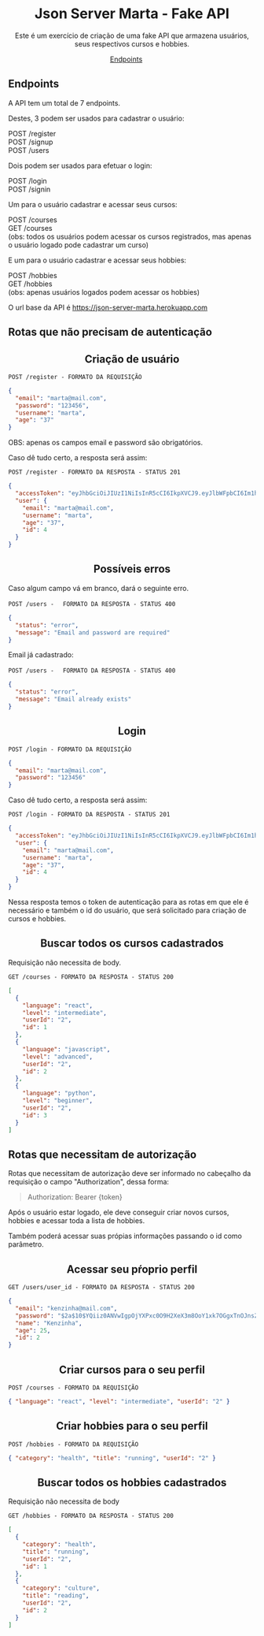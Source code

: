 <h1 align="center">
Json Server Marta - Fake API
</h1>

<p align = "center">
Este é um exercício de criação de uma fake API que armazena usuários, seus respectivos cursos e hobbies.
</p>

<p align="center">
  <a href="#endpoints">Endpoints</a>&nbsp;&nbsp;&nbsp;&nbsp;&nbsp;&nbsp;
</p>

## **Endpoints**

A API tem um total de 7 endpoints.

Destes, 3 podem ser usados para cadastrar o usuário:

POST /register <br/>
POST /signup <br/>
POST /users <br/>

Dois podem ser usados para efetuar o login:

POST /login <br/>
POST /signin<br/>

Um para o usuário cadastrar e acessar seus cursos:

POST /courses <br/>
GET /courses <br/>
(obs: todos os usuários podem acessar os cursos registrados, mas apenas o usuário logado pode cadastrar um curso)

E um para o usuário cadastrar e acessar seus hobbies:

POST /hobbies <br/>
GET /hobbies <br/>
(obs: apenas usuários logados podem acessar os hobbies)

O url base da API é https://json-server-marta.herokuapp.com

## Rotas que não precisam de autenticação

<h2 align ='center'> Criação de usuário </h2>

`POST /register - FORMATO DA REQUISIÇÃO`

```json
{
  "email": "marta@mail.com",
  "password": "123456",
  "username": "marta",
  "age": "37"
}
```

OBS: apenas os campos email e password são obrigatórios.

Caso dê tudo certo, a resposta será assim:

`POST /register - FORMATO DA RESPOSTA - STATUS 201`

```json
{
  "accessToken": "eyJhbGciOiJIUzI1NiIsInR5cCI6IkpXVCJ9.eyJlbWFpbCI6Im1hcnRhQG1haWwuY29tIiwiaWF0IjoxNjQyMDk4ODA3LCJleHAiOjE2NDIxMDI0MDcsInN1YiI6IjQifQ.wDksEHIy2p8GYRwTCfhO7zfx75UKcs9tHlfCEs1WJ5M",
  "user": {
    "email": "marta@mail.com",
    "username": "marta",
    "age": "37",
    "id": 4
  }
}
```

<h2 align ='center'> Possíveis erros </h2>

Caso algum campo vá em branco, dará o seguinte erro.

`POST /users - `
` FORMATO DA RESPOSTA - STATUS 400`

```json
{
  "status": "error",
  "message": "Email and password are required"
}
```

Email já cadastrado:

`POST /users - `
` FORMATO DA RESPOSTA - STATUS 400`

```json
{
  "status": "error",
  "message": "Email already exists"
}
```

<h2 align = "center"> Login </h2>

`POST /login - FORMATO DA REQUISIÇÃO`

```json
{
  "email": "marta@mail.com",
  "password": "123456"
}
```

Caso dê tudo certo, a resposta será assim:

`POST /login - FORMATO DA RESPOSTA - STATUS 201`

```json
{
  "accessToken": "eyJhbGciOiJIUzI1NiIsInR5cCI6IkpXVCJ9.eyJlbWFpbCI6Im1hcnRhQG1haWwuY29tIiwiaWF0IjoxNjQyMDk5NTk4LCJleHAiOjE2NDIxMDMxOTgsInN1YiI6IjQifQ.k1nN6h_8oezQkk7liIVeeU7b8_KsJmVej6TdjNwdQEI",
  "user": {
    "email": "marta@mail.com",
    "username": "marta",
    "age": "37",
    "id": 4
  }
}
```

<p>Nessa resposta temos o token de autenticação para as rotas em que ele é necessário e também o id do usuário, que será solicitado para criação de cursos e hobbies.</p>

<h2 align ='center'> Buscar todos os cursos cadastrados </h2>

Requisição não necessita de body.

`GET /courses - FORMATO DA RESPOSTA - STATUS 200`

```json
[
  {
    "language": "react",
    "level": "intermediate",
    "userId": "2",
    "id": 1
  },
  {
    "language": "javascript",
    "level": "advanced",
    "userId": "2",
    "id": 2
  },
  {
    "language": "python",
    "level": "beginner",
    "userId": "2",
    "id": 3
  }
]
```

## Rotas que necessitam de autorização

Rotas que necessitam de autorização deve ser informado no cabeçalho da requisição o campo "Authorization", dessa forma:

> Authorization: Bearer {token}

<p>Após o usuário estar logado, ele deve conseguir criar novos cursos, hobbies e acessar toda a lista de hobbies.</p>

<p>Também poderá acessar suas própias informações passando o id como parâmetro.</p>

<h2 align ='center'> Acessar seu pŕoprio perfil </h2>

`GET /users/user_id - FORMATO DA RESPOSTA - STATUS 200`

```json
{
  "email": "kenzinha@mail.com",
  "password": "$2a$10$YQiiz0ANVwIgpOjYXPxc0O9H2XeX3m8OoY1xk7OGgxTnOJnsZU7FO",
  "name": "Kenzinha",
  "age": 25,
  "id": 2
}
```

<h2 align ='center'> Criar cursos para o seu perfil </h2>

`POST /courses - FORMATO DA REQUISIÇÃO`

```json
{ "language": "react", "level": "intermediate", "userId": "2" }
```

<h2 align ='center'> Criar hobbies para o seu perfil </h2>

`POST /hobbies - FORMATO DA REQUISIÇÃO`

```json
{ "category": "health", "title": "running", "userId": "2" }
```

<h2 align ='center'> Buscar todos os hobbies cadastrados </h2>

Requisição não necessita de body

`GET /hobbies - FORMATO DA RESPOSTA - STATUS 200`

```json
[
  {
    "category": "health",
    "title": "running",
    "userId": "2",
    "id": 1
  },
  {
    "category": "culture",
    "title": "reading",
    "userId": "2",
    "id": 2
  }
]
```
